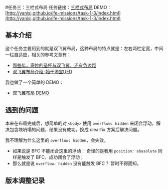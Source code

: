 #任务三：三栏式布局
任务链接：[三栏式布局](http://ife.baidu.com/task/detail?taskId=3)
DEMO：[http://yanisj.github.io/ife-missions/task-1-3/index.html](http://yanisj.github.io/ife-missions/task-1-3/index.html)

## 基本介绍
这个任务主要用到的就是双飞翼布局，这种布局的特点就是：左右两栏定宽，中间一栏自适应，相关的参考文章有：
- [那些年，奇妙的圣杯与双飞翼，还有负边距](https://segmentfault.com/a/1190000004579886)
- [双飞翼布局介绍-始于淘宝UED](http://www.imooc.com/wenda/detail/254035)

我也做了一个简单的 DEMO：
- [双飞翼布局 DEMO](http://jsbin.com/sarugo/4/edit?html,css,output)

## 遇到的问题
本来在布局完成后，想简单的对 `<body>` 使用 `overflow: hidden` 来闭合浮动，解决包含块坍塌的问题，结果没有成功。换成 clearfix 方案后解决问题。

我不理解为什么这里的 `overflow: hidden`，会失效。
- 如果说是 BFC 不能闭合这里的浮动：
  奇怪的是我用 `position: abusolute` 同样是触发了 BFC，成功闭合了浮动；
- 那么就是说 `overflow: hidden` 没有能触发 BFC？
  暂时不得而知。

## 版本调整记录